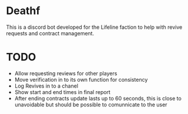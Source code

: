 # Deathf

This is a discord bot developed for the Lifeline faction to help with revive requests and contract management.


# TODO 

- Allow requesting reviews for other players 
- Move verification in to its own function for consistency
- Log Revives in to a chanel
- Show start and end times in final report
- After ending contracts update lasts up to 60 seconds, this is close to unavoidable but should be possible to comunnicate to the user